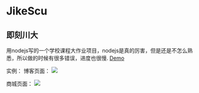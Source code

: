 # JikeScu
即刻川大
----
用nodejs写的一个学校课程大作业项目，nodejs是真的厉害，但是还是不怎么熟悉，所以做的时候有很多错误，进度也很慢.
[Demo](http://gatesma.cn:3030)

实例：
博客页面：
<img src="http://gatesma.cn/myfile/img/JiKeSCU.png"/>

商城页面：
<img src="http://gatesma.cn/myfile/img/jikescu_shop.png"/>
